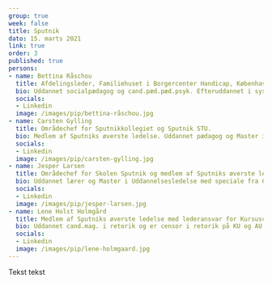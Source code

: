 ```yaml
---
group: true
week: false
title: Sputnik
dato: 15. marts 2021
link: true
order: 3
published: true
persons:
- name: Bettina Råschou
  title: Afdelingsleder, Familiehuset i Borgercenter Handicap, Københavns Kommune.
  bio: Uddannet socialpædagog og cand.pæd.pæd.psyk. Efteruddannet i systemisk-narrativ familieterapi og autismespecifik metodeudvikling. VISO-specialist for Socialstyrelsen. Tidligere afdelingsleder i Sputnik. Pt. studerende på CCC’s Master i Business Coaching.
  socials:
  - Linkedin
  image: /images/pip/bettina-råschou.jpg
- name: Carsten Gylling
  title: Områdechef for Sputnikkollegiet og Sputnik STU.
  bio: Medlem af Sputniks øverste ledelse. Uddannet pædagog og Master i Uddannelsesledelse med speciale fra CCC’s Master of Business Coaching. Efteruddannet i systemisk-narrativ familieterapi .
  socials:
  - Linkedin
  image: /images/pip/carsten-gylling.jpg
- name: Jesper Larsen
  title: Områdechef for Skolen Sputnik og medlem af Sputniks øverste ledelse.
  bio: Uddannet lærer og Master i Uddannelsesledelse med speciale fra CCC’s Master of Business Coaching. Efteruddannet i systemisk-narrativ familieterapi og uddannelsesansvarlig for Kursuscenter Sputniks systemisk-narrative lederuddannelse.
  socials:
  - Linkedin
  image: /images/pip/jesper-larsen.jpg
- name: Lene Holst Holmgård
  title: Medlem af Sputniks øverste ledelse med lederansvar for Kursuscenter Sputnik, Sputniks psykologteam og kommunikationsindsats.
  bio: Uddannet cand.mag. i retorik og er censor i retorik på KU og AU. Efteruddannet fra Københavns Kommunes lederudviklingsprogram og Sputniks systemisk-narrative lederuddannelse.
  socials:
  - Linkedin
  image: /images/pip/lene-holmgaard.jpg
---
```

Tekst tekst